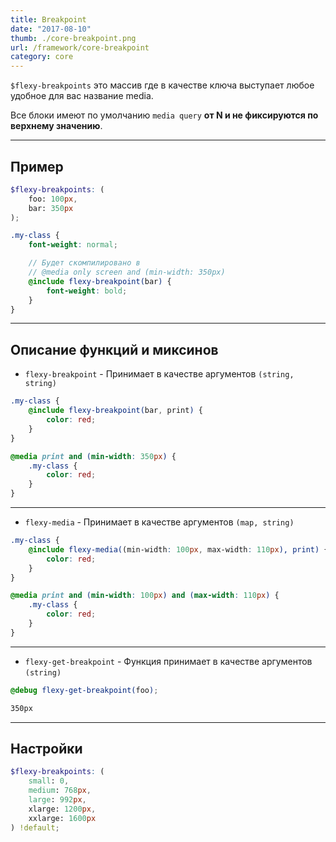 ```yaml
---
title: Breakpoint
date: "2017-08-10"
thumb: ./core-breakpoint.png
url: /framework/core-breakpoint
category: core
---
```


`$flexy-breakpoints` это массив где в качестве ключа выступает любое удобное для вас название media.

Все блоки имеют по умолчанию `media query` **от N и не фиксируются по верхнему значению**.

---

## Пример

```scss
$flexy-breakpoints: (
    foo: 100px,
    bar: 350px
);

.my-class {
    font-weight: normal;

    // Будет скомпилировано в
    // @media only screen and (min-width: 350px)
    @include flexy-breakpoint(bar) {
        font-weight: bold;
    }
}
```

---

## Описание функций и миксинов

* `flexy-breakpoint` - Принимает в качестве аргументов `(string, string)`

```scss
.my-class {
    @include flexy-breakpoint(bar, print) {
        color: red;
    }
}
```

```css
@media print and (min-width: 350px) {
    .my-class {
        color: red;
    }
}
```

---

* `flexy-media` - Принимает в качестве аргументов `(map, string)`

```scss
.my-class {
    @include flexy-media((min-width: 100px, max-width: 110px), print) {
        color: red;
    }
}
```

```css
@media print and (min-width: 100px) and (max-width: 110px) {
    .my-class {
        color: red;
    }
}
```

---

* `flexy-get-breakpoint` - Функция принимает в качестве аргументов `(string)`

```scss
@debug flexy-get-breakpoint(foo);
```

```css
350px
```

---

## Настройки

```scss
$flexy-breakpoints: (
    small: 0,
    medium: 768px,
    large: 992px,
    xlarge: 1200px,
    xxlarge: 1600px
) !default;
```

